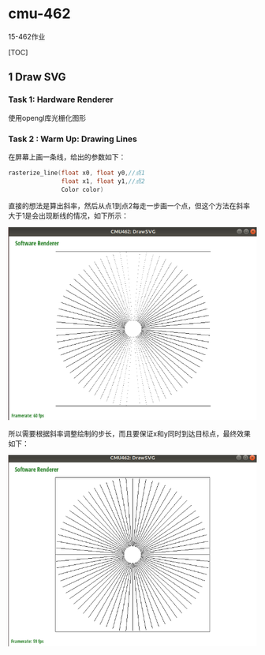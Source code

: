 # cmu-462

15-462作业

[TOC]

## 1  Draw SVG

### Task 1: Hardware Renderer

使用opengl库光栅化图形

### Task 2 : Warm Up: Drawing Lines

在屏幕上画一条线，给出的参数如下：

```c++
rasterize_line(float x0, float y0,//点1
               float x1, float y1,//点2
               Color color)
```

直接的想法是算出斜率，然后从点1到点2每走一步画一个点，但这个方法在斜率大于1是会出现断线的情况，如下所示：

![image-20231206205631047](./assets/image-20231206205631047.png)

所以需要根据斜率调整绘制的步长，而且要保证x和y同时到达目标点，最终效果如下：

![image-20231206205808242](./assets/image-20231206205808242.png)
